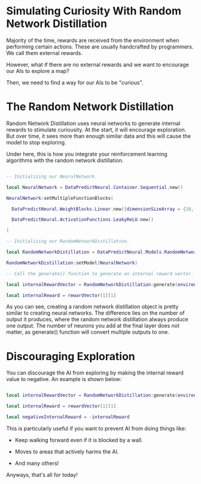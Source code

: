 # Simulating Curiosity With Random Network Distillation

Majority of the time, rewards are received from the environment when performing certain actions. These are usually handcrafted by programmers. We call them external rewards.

However, what if there are no external rewards and we want to encourage our AIs to explore a map?

Then, we need to find a way for our AIs to be "curious".

# The Random Network Distillation

Random Network Distillation uses neural networks to generate internal rewards to stimulate curiousity. At the start, it will encourage exploration. But over time, it sees more than enough similar data and this will cause the model to stop exploring.

Under here, this is how you integrate your reinforcement learning algorithms with the random network distillation.

```lua

-- Initializing our NeuralNetwork.

local NeuralNetwork = DataPredictNeural.Container.Sequential.new()

NeuralNetwork:setMultipleFunctionBlocks(

  DataPredictNeural.WeightBlocks.Linear.new({dimensionSizeArray = {10, 4}}),

  DataPredictNeural.ActivationFunctions.LeakyReLU.new()

)

-- Initializing our RandomNetworkDistillation.

local RandomNetworkDistillation = DataPredictNeural.Models.RandomNetworkDistillation.new()

RandomNetworkDistillation:setModel(NeuralNetwork)

-- Call the generate() function to generate an internal reward vector.

local internalRewardVector = RandomNetworkDistillation:generate(environmentFeatureVector)

local internalReward = rewardVector[1][1]

```

As you can see, creating a random network distillation object is pretty similar to creating neural networks. The difference lies on the number of output it produces, where the random network distillation always produce one output. The number of neurons you add at the final layer does not matter, as generate() function will convert multiple outputs to one.

# Discouraging Exploration

You can discourage the AI from exploring by making the internal reward value to negative. An example is shown below:

```lua

local internalRewardVector = RandomNetworkDistillation:generate(environmentFeatureVector)

local internalReward = rewardVector[1][1]

local negativeInternalReward = -internalReward

```

This is particularly useful if you want to prevent AI from doing things like:

* Keep walking forward even if it is blocked by a wall.

* Moves to areas that actively harms the AI.

* And many others!

Anyways, that's all for today!
